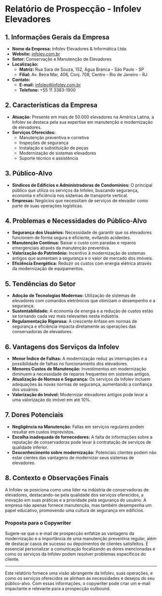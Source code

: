 # Relatório de Prospecção - Infolev Elevadores

## 1. Informações Gerais da Empresa
- **Nome da Empresa:** Infolev Elevadores & Informática Ltda.
- **Website:** [infolev.com.br](http://www.infolev.com.br)
- **Setor:** Conservação e Manutenção de Elevadores
- **Localização:**
  - **Matriz:** Rua Sara de Souza, 152, Água Branca - São Paulo - SP
  - **Filial:** Av. Beira Mar, 406, Conj. 708, Centro - Rio de Janeiro - RJ
- **Contato:**
  - **E-mail:** infolev@infolev.com.br
  - **Telefone:** +55 11 3383-1900

## 2. Características da Empresa
- **Atuação:** Presente em mais de 50.000 elevadores na América Latina, a Infolev se destaca pela sua expertise em manutenção e modernização de elevadores.
- **Serviços Oferecidos:** 
  - Manutenção preventiva e corretiva
  - Inspeções de segurança
  - Instalação e substituição de peças
  - Modernização de sistemas elevadores
  - Suporte técnico e assistência

## 3. Público-Alvo
- **Síndicos de Edifícios e Administradoras de Condomínios:** O principal público que utiliza os serviços da Infolev, buscando segurança, economia e eficiência nos sistemas de transporte vertical.
- **Empresas:** Negócios que necessitam de serviços de elevador como parte de suas operações logísticas.

## 4. Problemas e Necessidades do Público-Alvo
- **Segurança dos Usuários:** Necessidade de garantir que os elevadores funcionem de forma segura e eficiente, evitando acidentes.
- **Manutenção Contínua:** Baixar o custo com paradas e reparos emergenciais através da manutenção preventiva.
- **Valorização do Patrimônio:** Incentivo à modernização de sistemas antigos que aumentam a segurança e o valor de mercado dos imóveis.
- **Eficiência Energética:** Reduzir os custos com energia elétrica através da modernização de equipamentos.

## 5. Tendências do Setor
- **Adoção de Tecnologias Modernas:** Utilização de sistemas de elevadores com comandos eletrônicos que otimizam o desempenho e a segurança.
- **Sustentabilidade:** A economia de energia e a redução de custos estão se tornando cada vez mais relevantes nesta indústria.
- **Regulamentação Rigorosa:** A crescente ênfase em normas de segurança e eficiência impacta diretamente as operações das conservadoras de elevadores.

## 6. Vantagens dos Serviços da Infolev
- **Menor Índice de Falhas:** A modernização reduz as interrupções e a possibilidade de falhas no funcionamento dos elevadores.
- **Menores Custos de Manutenção:** Investimentos em modernização diminuem a necessidade de reparos frequentes em sistemas antigos.
- **Atualização de Normas e Segurança:** Os serviços da Infolev incluem adequações às novas normas de segurança, aumentando a confiança dos usuários.
- **Valorização do Imóvel:** Modernizar elevadores antigos pode levar a uma valorização do imóvel em até 10%.

## 7. Dores Potenciais
- **Negligência na Manutenção:** Fallas em serviços regulares podem resultar em custos imprevistos.
- **Escolha inadequada de fornecedores:** A falta de informações sobre a reputação de conservadoras pode levar à contratação de serviços de qualidade inferior.
- **Desconhecimento sobre modernização:** Potenciais clientes podem não estar cientes das vantagens de modernizar seus sistemas de elevadores.

## 8. Contexto e Observações Finais
A Infolev se posiciona como uma líder na indústria de conservadoras de elevadores, destacando-se pela qualidade dos serviços oferecidos, a inovação em suas práticas e a prioridade pela segurança do usuário. A empresa não apenas fornece manutenção, mas também desempenha um papel educativo, promovendo uma cultura de segurança em edifícios.

### Proposta para o Copywriter
Sugere-se que o e-mail de prospecção enfatize as vantagens da modernização e a importância de uma manutenção preventina regular, além de destacar casos de sucesso ou depoimentos de clientes satisfeitos. É essencial personalizar a comunicação focalizando as dores mencionadas e como os serviços da Infolev podem resolver problemas específicos do cliente.

---

Este relatório fornece uma visão abrangente da Infolev, suas operações, e como os serviços oferecidos se alinham às necessidades e desejos do seu público-alvo. Com essas informações, o copywriter pode criar um e-mail impactante e relevante para a prospecção outbound.